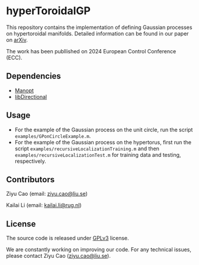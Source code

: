 # hyperToroidalGP
This repository contains the implementation of defining Gaussian processes on hypertoroidal manifolds. Detailed information can be found in our paper on [arXiv](https://arxiv.org/abs/2303.06799).

The work has been publlished on 2024 European Control Conference (ECC).
## Dependencies
* [Manopt](https://www.manopt.org/)
* [libDirectional](https://github.com/KIT-ISAS/libDirectional)
## Usage
* For the example of the Gaussian process on the unit circle, run the script `examples/GPonCircleExample.m`.
* For the example of the Gaussian process on the hypertorus, first run the script `examples/recursiveLocalizationTraining.m` and then `examples/recursiveLocalizationTest.m` for training data and testing, respectively.
## Contributors
Ziyu Cao (email: ziyu.cao@liu.se)

Kailai Li (email: kailai.li@rug.nl)
## License
The source code is released under [GPLv3](https://www.gnu.org/licenses/) license.

We are constantly working on improving our code. For any technical issues, please contact Ziyu Cao (ziyu.cao@liu.se).
